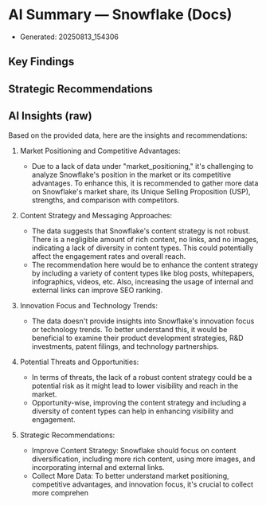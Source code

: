 # AI Summary — Snowflake (Docs)

- Generated: 20250813_154306

## Key Findings

## Strategic Recommendations

## AI Insights (raw)

Based on the provided data, here are the insights and recommendations:

1. Market Positioning and Competitive Advantages:
    - Due to a lack of data under "market_positioning," it's challenging to analyze Snowflake's position in the market or its competitive advantages. To enhance this, it is recommended to gather more data on Snowflake's market share, its Unique Selling Proposition (USP), strengths, and comparison with competitors.

2. Content Strategy and Messaging Approaches:
    - The data suggests that Snowflake's content strategy is not robust. There is a negligible amount of rich content, no links, and no images, indicating a lack of diversity in content types. This could potentially affect the engagement rates and overall reach.
    - The recommendation here would be to enhance the content strategy by including a variety of content types like blog posts, whitepapers, infographics, videos, etc. Also, increasing the usage of internal and external links can improve SEO ranking.

3. Innovation Focus and Technology Trends:
    - The data doesn't provide insights into Snowflake's innovation focus or technology trends. To better understand this, it would be beneficial to examine their product development strategies, R&D investments, patent filings, and technology partnerships.

4. Potential Threats and Opportunities:
    - In terms of threats, the lack of a robust content strategy could be a potential risk as it might lead to lower visibility and reach in the market.
    - Opportunity-wise, improving the content strategy and including a diversity of content types can help in enhancing visibility and engagement.

5. Strategic Recommendations:
    - Improve Content Strategy: Snowflake should focus on content diversification, including more rich content, using more images, and incorporating internal and external links.
    - Collect More Data: To better understand market positioning, competitive advantages, and innovation focus, it's crucial to collect more comprehen